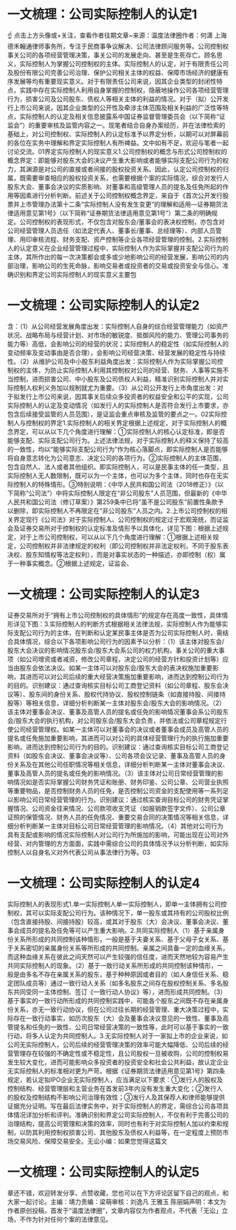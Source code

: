 # 一文梳理：公司实际控制人的认定1

☝ 点击上方头像或+关注，查看作者往期文章~来源：温度法律圈作者：何潇 上海德禾翰通律师事务所，专注于民商事争议解决、公司法律顾问服务等。公司控制权事关公司的各项经营管理决策，事关公司的发展走向、甚至是生死存亡。顾名思义，实际控制人为掌握公司控制权的主体。实际控制人的认定，对于有限责任公司及股份有限公司完善公司治理、保护公司相关主体的权益、保障市场经济的健康有序发展等均有重要现实意义。对于有限责任公司来说，因其企业类型的封闭性特点，实践中存在实际控制人利用自身掌握的控制权，隐蔽地操作公司各项经营管理行为，损害公司及公司股东、债权人等相关主体的利益的情况。对于（拟）公开发行上市公司来说，因其企业类型的公开性及牵涉主体范围及相关利益的广泛性等特点，实际控制人的认定及相关信息披露系中国证券监督管理委员会（以下简称“证监会”）的重要审核及监管内容之一。现笔者结合自身办案经历，并在法律检索的基础上，对公司控制权、实际控制人的认定标准予以界定分析，以期可以对屏幕前的各位在实务中理解和界定实际控制人有所裨益。文中如有不足，欢迎与笔者一起讨论交流。01界定实际控制人的现实意义1.公司控制权的概念与形式公司控制权的概念界定：即能够对股东大会的决议产生重大影响或者能够实际支配公司行为的权力，其渊源是对公司的直接或者间接的股权投资关系。因此，认定公司控制权的归属，既需要审查相应的股权投资关系，也需要根据个案的实际情况，综合对发行人股东大会、董事会决议的实质影响、对董事和高级管理人员的提名及任免所起的作用等因素进行分析判断。前述关于公司控制权概念界定，来自于《首次公开发行股票并上市管理办法第十二条“实际控制人没有发生变更”的理解和适用—证券期货法律适用意见第1号》（以下简称“证券期货法律适用意见第1号”）第二条的明确规定。公司控制权的表现形式，不仅包含对股东会/董事会的表决权控制，亦包含对公司经营管理人员选任（如法定代表人、董事长/董事、总经理等）、内部人员管理、用印审核流程、财务支配、资产控制等企业各项经营管理的控制。2.实际控制人的认定意义在企业经营管理过程中，实际控制人作为实际掌握并支配公司行为的主体，其所作出的每一次决策都会或多或少地影响公司的经营发展，影响公司的内部治理，影响公司的生死命脉，影响交易者或投资者的交易或投资安全与信心。准确识别和界定公司实际控制人的现实意义主要包

# 一文梳理：公司实际控制人的认定2

含：（1）从公司经营发展角度出发：实际控制人自身的综合经营管理能力（如资产状况、战略布局与经营计划、对市场的敏锐度、抵御风险的能力、管理公司事务的能力等）高低，会影响公司的经营的状况；实际控制人的稳定性（如实际控制人的变动频率及变动事由是否合理），会影响公司经营决策、经营发展的稳定性与持续性。（2）从维护公司及中小股东利益角度出发：实际控制人作为实际掌握公司控制权的主体，为防止实际控制人利用其控制权对公司的经营、财务、人事等实施不当控制，进而损害公司、中小股东及公司债权人利益，精准识别实际控制人并对实际控制人权利义务加以规制就尤为重要。（3）从公司公开发行上市角度出发：对于拟发行上市公司来说，因其事关后续众多投资者的权益安全和公平的实现，公司实际控制人的认定及变动情况（如发行人的实际控制人是否符合发行上市要求，亦包含后续接受监管的人员范围），是证监会重点审核及监管的要点之一。02实际控制人与控制权的界定1.实际控制人的相关界定根据上述规定，对于实际控制人的概念界定，可以从以下几个角度进行理解：①实际控制人的核心认定标准，即是否能够支配、实际支配公司行为。上述法律法规，对于实际控制人的释义保持了较高的一致性，均以“能够实际支配公司行为”作为核心落脚点，即实际控制人是否能够将自身意志转化为公司意志、决定公司的各项行为。②实际控制人的主体范围，包含自然人、法人或者其他组织。即实际控制人，可以是民事主体的任一类型，且实际控制人无人数限制，既可以为一个主体，也可以为多个主体，同时也存在无实际控制人的特殊情形。③特别说明：《中华人民共和国公司法（2018修正）》（以下简称“公司法”）中将实际控制人限定在“非公司股东”人员范围，但最新的《中华人民共和国公司法（修订草案）》第259条中已将“虽不是公司股东”前置性条款予以删除，即实际控制人不再限定在“非公司股东”人员之内。2.上市公司控制权的相关界定现行《公司法》对于实际控制人、公司控制权的规定过于宏观笼统，而证监会及证券交易所对于控制权的认定标准及情形予以具体化，详见下图：根据上述规定，对于上市公司控制权，可以从以下几个角度进行理解：①根据上述相关规定，公司控制权并非法律规定的权利（即公司控制权并非法定权利，不同于股东表决权、股东知情权等法定权利），而是对事实状态的一种描述，亦即控制（权）属于一种事实概念。②根据上述规定，证监会、

# 一文梳理：公司实际控制人的认定3

证券交易所对于“拥有上市公司控制权的具体情形”的规定存在高度一致性，具体情形详见下图：3.实际控制人的判断方式根据相关法律法规，实际控制人作为能够实际支配公司行为的主体，在判断和认定某民事主体是否为公司实际控制人时，需结合具体情况，综合以下各项影响公司行为的因素予以分析：（1）该主体对股东会/股东大会决议的影响情况股东会/股东大会系公司的权力机构，事关公司的重大事项（如公司增资或者减资，修改公司章程，决定公司的经营方针和投资计划等）应当由股东会依法决议。如某一主体可以对股东会/股东大会的表决权施加重要影响，其进而可以对公司后续的重大经营决策施加重要影响，进而达到控制公司行为的目的。识别建议：通过查询核实目标公司工商登记资料（如公司章程、股东会决议等）、股东间的身份关系、股权代持协议、股权控制链条（如直接持股、间接持股等）等相关信息，详细分析判断某一主体对股东会/股东大会的影响情况。（2）该主体对董事会决议、董事及高管人员的提名或任免的影响情况董事会系公司股东会/股东大会的执行机构，对公司股东会/股东大会负责，并依法或公司章程规定行使公司经营管理权。如某一主体可以对董事会的决议或者董事会成员及高管人员的提名或任免施加重要影响，其进而可以对公司的具体经营管理行为的执行施加重要影响，进而达到控制公司行为的目的。识别建议：通过查询核实目标公司工商登记资料（如股东会决议、董事会决议等）、公司各项会议记录、董事及高管人员的身份关系及在其他公司任职情况等相关信息，详细分析判断某一主体对董事会决议、董事及高管人员的提名或任免的影响情况。（3）该主体对公司日常经营管理的影响情况如是否实际掌握公司财务凭证和账册、财务印鉴、公司公章、公司营业执照等重要物品，是否控制财务人员的任免，是否控制公司资金的支配使用等一系列足以影响公司日常经营管理的行为。识别建议：通过核实查询目标公司的财务凭证掌握情况、公司资金往来情况、公司款项收支凭证（如报销款签字文件）、公司公章证照的保管情况、财务人员的任免情况、重要交易合同的决策情况等相关信息，详细分析判断某一主体对目标公司日常经营管理的影响情况。（4）其他对公司行为具有支配或影响的情况实际控制人对公司行为所施加的影响，可能出现在公司对外经营、对内管理的方方面面，实践中需综合公司的具体情况予以分析判断，如实际控制人以自身名义对外代表公司从事法律行为等。03

# 一文梳理：公司实际控制人的认定4

实际控制人的表现形式1.单一实际控制人单一实际控制人，即单一主体拥有公司控制权，其可以实际支配公司行为。该种情况下，单一股东或其持有的公司股权比例（包含直接持股、间接持股）较高，或其对于股东（大）会决议、董事会决议、董事会成员的提名及任免等可以产生重大影响。2.共同实际控制人（1）基于亲属身份关系所形成的共同控制该种情形，一般是基于夫妻关系、基于父母子女关系、基于关系密切的亲属身份关系等所形成的共同控制。亲属之间具备一定的血缘关系，而这种血缘关系在彼此之间天然可以产生较强的信任度，进而天然地较为容易产生共同实际控制人的现象。（2）基于一致行动关系所形成的共同控制该种情形，一般是由多名不存在亲属关系的股东，基于种种原因或者目的（如人身信任关系、稳定团队成员等）通过一致行动人关系（如多名股东之间存在股权控制关系、多名股东共同受同一主体控制、签订《一致行动人协议》等），进而形成共同控制。（3）基于事实的一致行动所形成的共同控制实践中，可能各个股东之间既不存在亲属身份关系，亦无一致行动协议，但在公司过往长期的经营管理、重大决策过程中，实际存在一致行动事实，如历次股东（大）会及董事会决议意见的一致性、董事及高管提名和任免的一致性、公司日常经营决策的一致性等，此时可以基于事实的一致行动，将多人认定为共同控制人。3.无实际控制人对于一家拟上市的企业来说，如公司无实际控制人，公司后续的经营管理决策的效率可能大幅降低、公司后续的经营管理存在较强的不确定性或不稳定性，且公司股权一旦被收购，公司的控制权易发生较大变化，进而可能影响众多投资者的投资安全和社会公共利益，故认定企业无实际控制人的标准相对更为严苛。根据《证券期货法律适用意见第1号》第四条规定，若认定拟IPO企业无实际控制人，应当满足以下要求：①发行人的股权及控制结构、经营管理层和主营业务在首发前3年内没有发生重大变化；②发行人的股权及控制结构不影响公司治理有效性；③发行人及其保荐人和律师能够提供证据充分证明。写在最后法律实务中，对于实际控制人的界定，需综合公司各项具体情况详加分析和评判。准确识别和界定公司实际控制人，不仅有利于完善公司的治理结构，提高公司管理和决策的效率，同时也有利于对实际控制人加以约束和规制，以防其利用控制权损害公司、其他股东及债权人利益等，在一定程度上预防市场交易风险、保障交易安全。无讼小编：如果您觉得这篇文

# 一文梳理：公司实际控制人的认定5

章还不错，欢迎转发分享、点赞收藏，您也可以在下方评论区留下自己的观点，和大家一起讨论。主编：靖力责编：梁萌审核：刘逸凡 王雅玉 陈丽娟声明：本文为作者原创投稿，首发于“温度法律圈”，文章内容仅为作者观点，不代表「无讼」立场，不作为针对任何个案的法律意见。

